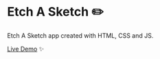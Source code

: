 # Etch A Sketch ✏️

Etch A Sketch app created with HTML, CSS and JS.

[Live Demo](https://felixtanhm.github.io/odin-etch-a-sketch) ✨
